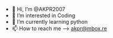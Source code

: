 - 👋 Hi, I’m @AKPR2007
- 👀 I’m interested in Coding
- 🌱 I’m currently learning python
- 📫 How to reach me --> akpr@mbox.re

<!---
AKPR2007/AKPR2007 is a ✨ special ✨ repository because its `README.md` (this file) appears on your GitHub profile.
You can click the Preview link to take a look at your changes.
--->
